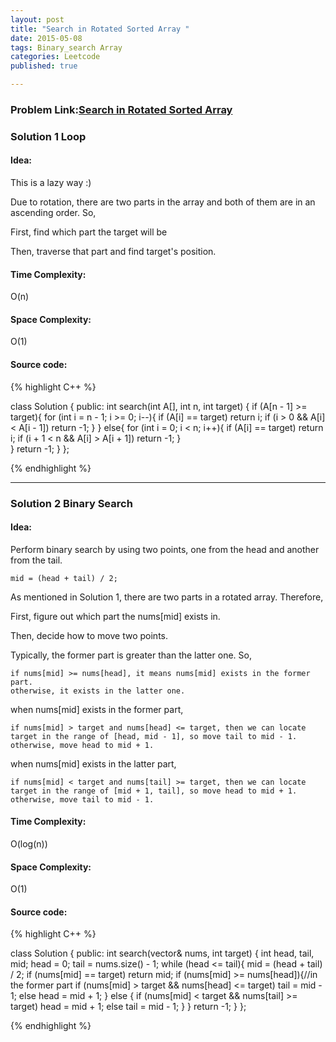 ```yaml
---
layout: post
title: "Search in Rotated Sorted Array "
date: 2015-05-08
tags: Binary_search Array
categories: Leetcode
published: true

---
```


### Problem Link:[Search in Rotated Sorted Array ](https://leetcode.com/problems/search-in-rotated-sorted-array/) 

### Solution 1 Loop

#### Idea:
This is a lazy way :)

Due to rotation, there are two parts in the array and both of them are in an ascending order. So,

First, find which part the target will be

Then, traverse that part and find target's position.

#### Time Complexity:
O(n)

#### Space Complexity:
O(1)

#### Source code:
{% highlight C++ %}

class Solution {
public:
    int search(int A[], int n, int target) {
        if (A[n - 1] >= target){
            for (int i = n - 1; i >= 0; i--){
                if (A[i] == target)
                    return i;
                if (i > 0 && A[i] < A[i - 1])
                    return -1;
            }
        }
        else{
            for (int i = 0; i < n; i++){
                if (A[i] == target)
                    return i;
                if (i + 1 < n && A[i] > A[i + 1])
                    return -1;
            }            
        }
        return -1;
    }
};

{% endhighlight %}

---

### Solution 2 Binary Search

#### Idea:

Perform binary search by using two points, one from the head and another from the tail. 

    mid = (head + tail) / 2;

As mentioned in Solution 1, there are two parts in a rotated array. Therefore, 

First, figure out which part the nums[mid] exists in.

Then, decide how to move two points.

Typically, the former part is greater than the latter one. So,

    if nums[mid] >= nums[head], it means nums[mid] exists in the former part.
    otherwise, it exists in the latter one.
    
when nums[mid] exists in the former part, 

    if nums[mid] > target and nums[head] <= target, then we can locate target in the range of [head, mid - 1], so move tail to mid - 1. 
    otherwise, move head to mid + 1.

when nums[mid] exists in the latter part,
    
    if nums[mid] < target and nums[tail] >= target, then we can locate target in the range of [mid + 1, tail], so move head to mid + 1.
    otherwise, move tail to mid - 1.


#### Time Complexity:

O(log(n))

#### Space Complexity:
O(1)

#### Source code:

{% highlight C++ %}

class Solution {
public:
    int search(vector<int>& nums, int target) {
        int head, tail, mid;
        head = 0;
        tail = nums.size() - 1;
        while (head <= tail){
            mid = (head + tail) / 2;
            if (nums[mid] == target)
                return mid;
            if (nums[mid] >= nums[head]){//in the former part
                if (nums[mid] > target && nums[head] <= target)
                    tail = mid - 1;
                else
                    head = mid + 1;
            }
            else {
                if (nums[mid] < target && nums[tail] >= target)
                    head = mid + 1;
                else
                    tail = mid - 1;
            }
        }
        return -1;
    }
};

{% endhighlight %}